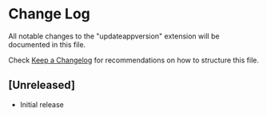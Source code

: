 # Change Log
All notable changes to the "updateappversion" extension will be documented in this file.

Check [Keep a Changelog](http://keepachangelog.com/) for recommendations on how to structure this file.

## [Unreleased]
- Initial release